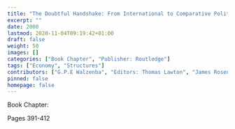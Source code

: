 ```yaml
---
title: "The Doubtful Handshake: From International to Comparative Political Economy?"
excerpt: ""
date: 2000
lastmod: 2020-11-04T09:19:42+01:00
draft: false
weight: 50
images: []
categories: ["Book Chapter", "Publisher: Routledge"]
tags: ["Economy", "Structures"]
contributors: ["G.P.E Walzenba", "Editors: Thomas Lawton", "James Rosenau", "Amy Verdun"]
pinned: false
homepage: false
---
```


Book Chapter: 

Pages 391-412


